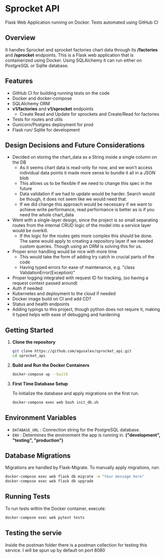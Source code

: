 # Sprocket API 
Flask Web Application running on Docker.
Tests automated using GitHub CI


## Overview
It handles Sprocket and sprocket factories chart data through its **/factories** and **/sprocket** endpoints.
This is a Flask web application that is containerized using Docker. Using SQLAlchemy it can run either on PostgreSQL or Sqlite database.

## Features
- GitHub CI for building running tests on the code
- Docker and docker-compose
- SQLAlchemy ORM
- **v1/factories** and **v1/sprocket** endpoints
  - Create Read and Update for sprockets and Create/Read for factories
- Tests for routes and utils
- Gunicorn/Postgres deployment for prod
- Flask run/ Sqlite for development

## Design Decisions and Future Considerations
- Decided on storing the chart_data as a String inside a single column on the DB
    - As it seems chart data is read-only for now, and we won't access individual data points it made more sense to bundle it all in a JSON blob
    - This allows us to be flexible if we need to change this spec in the future
    - Data validation if we had to update would be harder. Search would be though, it does not seem like we would need that.
    - If we did change this approach would be necessary if we want to achieve write performance, read performance is better as is if you need the whole chart_data
- Went with a single-layer design, since the project is so small separating routes from the internal CRUD logic of the model into a service layer would be overkill.
    - If the logic for the routes gets more complex this should be done.
    The same would apply to creating a repository layer if we needed custom queries. Though using an ORM is solving this for us.
- Proper error handling would be nice with more time
    - This would take the form of adding try catch in crucial parts of the code
    - Having typed errors for ease of maintenance, e.g. "class ValidationError(Exception)" 
- Proper logging integrated with request ID for tracking, (so having a request context passed around)
- Auth if needed
- Kubernetes and deployment to the cloud if needed
- Docker image build on CI and add CD?
- Status and health endpoints
- Adding typings to this project, though python does not require it, making it typed helps with ease of debugging and hardening

## Getting Started

1. **Clone the repository**

    ```bash
    git clone https://github.com/agusalex/sprocket_api.git
    cd sprocket_api
    ```

2. **Build and Run the Docker Containers**

    ```bash
    docker-compose up --build
    ```

3. **First Time Database Setup**

    To initialize the database and apply migrations on the first run.

    ```bash
    docker-compose exec web bash init_db.sh
    ```

## Environment Variables

- `DATABASE_URL` : Connection string for the PostgreSQL database.
- `ENV` : Determines the environment the app is running in. **("development", "testing", "production")**

## Database Migrations

Migrations are handled by Flask-Migrate. To manually apply migrations, run:

```bash
docker-compose exec web flask db migrate -m "Your message here"
docker-compose exec web flask db upgrade
```

## Running Tests

To run tests within the Docker container, execute:

```bash
docker-compose exec web pytest tests
```

## Testing the servie

Inside the postman folder there is a postman collection for testing this service.
I will be spun up by default on port 8080

